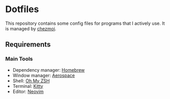 # Dotfiles

This repository contains some config files for programs that I actively use.
It is managed by [chezmoi](https://www.chezmoi.io/).


## Requirements

### Main Tools
- Dependency manager: [Homebrew](https://brew.sh)
- Window manager: [Aerospace](https://github.com/nikitabobko/AeroSpace)
- Shell: [Oh My ZSH](https://ohmyz.sh/)
- Terminal: [Kitty](https://sw.kovidgoyal.net/kitty/)
- Editor: [Neovim](https://neovim.io/)
